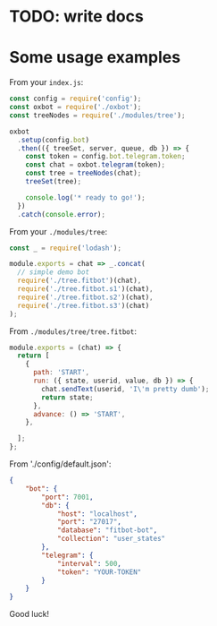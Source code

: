 # TODO: write docs

# Some usage examples

From your `index.js`:

```javascript
const config = require('config');
const oxbot = require('./oxbot');
const treeNodes = require('./modules/tree');

oxbot
  .setup(config.bot)
  .then(({ treeSet, server, queue, db }) => {
    const token = config.bot.telegram.token;
    const chat = oxbot.telegram(token);
    const tree = treeNodes(chat);
    treeSet(tree);

    console.log('* ready to go!');
  })
  .catch(console.error);
```

From your `./modules/tree`:

```javascript
const _ = require('lodash');

module.exports = chat => _.concat(
  // simple demo bot
  require('./tree.fitbot')(chat),
  require('./tree.fitbot.s1')(chat),
  require('./tree.fitbot.s2')(chat),
  require('./tree.fitbot.s3')(chat)
);
```

From `./modules/tree/tree.fitbot`:

```javascript
module.exports = (chat) => {
  return [
    {
      path: 'START',
      run: ({ state, userid, value, db }) => {
        chat.sendText(userid, 'I\'m pretty dumb');
        return state;
      },
      advance: () => 'START',
    },

  ];
};
```

From './config/default.json':

```json
{
    "bot": {
        "port": 7001,
        "db": {
            "host": "localhost",
            "port": "27017",
            "database": "fitbot-bot",
            "collection": "user_states"
        },
        "telegram": {
            "interval": 500,
            "token": "YOUR-TOKEN"
        }
    }
}
```

Good luck!
